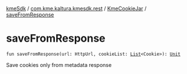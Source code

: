[kmeSdk](../../index.md) / [com.kme.kaltura.kmesdk.rest](../index.md) / [KmeCookieJar](index.md) / [saveFromResponse](./save-from-response.md)

# saveFromResponse

`fun saveFromResponse(url: HttpUrl, cookieList: `[`List`](https://kotlinlang.org/api/latest/jvm/stdlib/kotlin.collections/-list/index.html)`<Cookie>): `[`Unit`](https://kotlinlang.org/api/latest/jvm/stdlib/kotlin/-unit/index.html)

Save cookies only from metadata response

